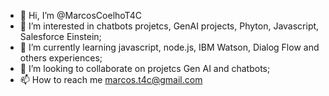 - 👋 Hi, I’m @MarcosCoelhoT4C
- 👀 I’m interested in chatbots projetcs, GenAI projects, Phyton, Javascript, Salesforce Einstein; 
- 🌱 I’m currently learning javascript, node.js, IBM Watson, Dialog Flow and others experiences;
- 💞️ I’m looking to collaborate on projetcs Gen AI and chatbots;
- 📫 How to reach me marcos.t4c@gmail.com

<!---
MarcosCoelhoT4C/MarcosCoelhoT4C is a ✨ special ✨ repository because its `README.md` (this file) appears on your GitHub profile.
You can click the Preview link to take a look at your changes.
--->

